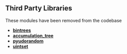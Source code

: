## Third Party Libraries

These modules have been removed from the codebase

- [**bintrees**](https://github.com/mozman/bintrees)
- [**accumulation_tree**](https://github.com/tkluck/accumulation_tree)
- [**pyudorandom**](https://github.com/mewwts/pyudorandom)
- [**uintset**](https://github.com/standupdev/uintset/)
